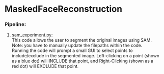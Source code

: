 # MaskedFaceReconstruction
### Pipeline:
1. sam_experiment.py:<br>
This code allows the user to segment the original images using SAM.
Note: you have to manually update the filepaths within the code.
Running the code will prompt a small GUI to select points to include/exclude in the segmented image.
Left-clicking on a point (shown as a blue dot) will INCLUDE that point, and Right-Clicking (shown as a red dot) will EXCLUDE that point.
